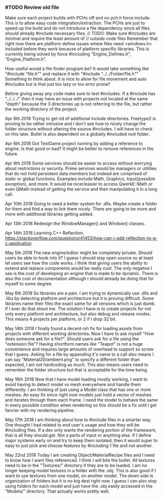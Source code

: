 ### #TODO Review old file

Make sure each project builds with PCHs off and no pch.h force include.
This is to allow easy code integration/extraction. The PCHs are just to speed
up the build and do not introduce a file dependency since all files should
already \#include necessary files.
// TODO: Make sure \#includes are minimal and require the least amount of
// outside code files
Remember that right now there are platform define issues where files need
<windows.h> included before they work because of platform specific libraries.
This is currently being solved by force \#including "Engine_Defines.h",
"Engine_Platform.h".

How useful would a file finder program be?
It would take something like "#include "file.h"" and replace it with
"#include "../../Folder/file.h""
Something to think about. It is nice to allow for file movement and auto
\#includes but is that just too lazy or too error prone?

Before giving away any code make sure to test \#includes.
If a \#include has "../../../" then it may have an issue
with projects not located at the same "depth" because the
3 directories up is not referring to the file, but rather
the working directory of the project.

Apr 6th 2018
Trying to get rid of additional include directories. Freetype2 is proving
to be rather intrusive and I don't see how to nicely change the folder structure
without altering the source \#includes. I will have to check on this later.
Bullet is also dependent on a globally \#included root folder.

Apr 6th 2018
Got TestGame project running by adding a reference to engine.
Is that good or bad? It might be better to remove references in the future.

Apr 9th 2018
Some services should be easier to access without worrying about restrictions
or security. Prime services would be managers or utilities that do not hold
persistent data members but instead are comprised of static or global functions.
Examples include Math, Graphics, Input(possible exception), and more.
It would be nicer/easier to access QwerkE::Math or even QMath instead of getting
the service and then manipulating it in a long call.

Apr 10th 2018
Going to need a better system for .dlls. Maybe create a folder for them and find
a way to link them nicely. There are going to be more and more with additional
libraries getting added.

Apr 13th 2018
Redesign the WindowManager() and Window() classes.

Apr 14th 2018
Learning C++ Reflection.
https://stackoverflow.com/questions/41453/how-can-i-add-reflection-to-a-c-application

May 5th 2018
The new engine/editor might be completely private. Should users be able to
hook into it? I guess I should stay open source so at least let users see how
the code works. I think that giving users the ability to extend and replace
components would be really cool. The only negative I see is the cost of
developing an engine that is made to be dynamic. There is also the cost of
documentation although I should already be doing that for myself to some degree.

May 6th 2018
So libraries are a pain. I am trying to dynamically use .dlls and .libs by detecting
platform and architecture but it is proving difficult. Some libraries name their files
the exact same for all versions which is just dumb. If I ever do that shoot me. The 
solution I have is to create projects for not only every platform and architecture, but
also debug and release modes. This means 4 projects per platform, or 2 if I drop 32 bit.

May 14th 2018
I finally found a decent-ish fix for loading assets from projects with different working
directories. Now I have to ask myself "How does someone ask for a file?". Should users
ask for a file using the "extension.file"? Having shortform names like "Teapot" is not
a huge convenience and requires large amounts of overhead to support so screw that I guess.
Asking for a file by appending it's name to a call also means I can say "Material20/ambient.png"
to specify a different folder than expected, I am not hardcoding as much. This also means
users need to remember the folder structure but that is acceptable for the time being.

May 16th 2018
Now that I have model loading mostly working, I want to avoid having to detect model vs mesh
everywhere and handle them differently. I am thinking of just using a Model class that has one
or more meshes. An easy fix since right now models just hold a vector of meshes and iterates
through them each frame. I need the model to behave the same in every possible condition when
rendering so this should be a fix until I get fancier with my rendering pipeline.

May 17th 2018
I am thinking about how to \#include files in a smarter way. One thought I had related to end user's
usage and how they will be \#including files. If a dev only wants the rendering portion of the framework,
that is all they should get. Not a parts of input or anything else. If I define major systems early on
and try to keep them isolated, then it would super to easy to just pick and choose features by \#including
1 file and not another.

May 22nd 2018
Today I am creating Object/MaterialRecipe files and I need to know how I want files referenced. I think I
will bite the bullet. All textures need to be in the "Textures/" directory if they are to be loaded. I am
no longer keeping model textures in a folder with the .obj. This is also good if I want to use textures
from one model, on another model. The down side is organization of folders but it is no big deal right now.
I guess I can also stop using folders for each model and just have the .obj easily accessed in the "Models/"
directory. That actually works pretty well.